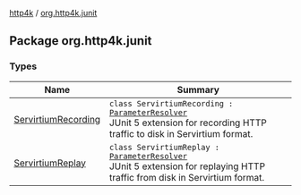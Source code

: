 [http4k](../index.md) / [org.http4k.junit](./index.md)

## Package org.http4k.junit

### Types

| Name | Summary |
|---|---|
| [ServirtiumRecording](-servirtium-recording/index.md) | `class ServirtiumRecording : `[`ParameterResolver`](https://junit.org/junit5/docs/5.5.2/api/org/junit/jupiter/api/extension/ParameterResolver.html)<br>JUnit 5 extension for recording HTTP traffic to disk in Servirtium format. |
| [ServirtiumReplay](-servirtium-replay/index.md) | `class ServirtiumReplay : `[`ParameterResolver`](https://junit.org/junit5/docs/5.5.2/api/org/junit/jupiter/api/extension/ParameterResolver.html)<br>JUnit 5 extension for replaying HTTP traffic from disk in Servirtium format. |
